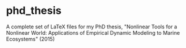 # phd_thesis
A complete set of LaTeX files for my PhD thesis, "Nonlinear Tools for a Nonlinear World: Applications of Empirical Dynamic Modeling to Marine Ecosystems" (2015)
